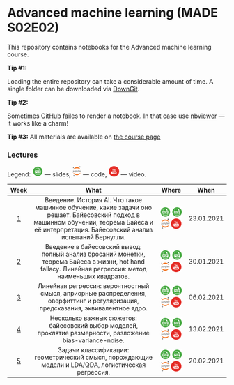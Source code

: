 #  Advanced machine learning (MADE S02E02)
This repository contains notebooks for the Advanced machine learning course.

**Tip #1:**

Loading the entire repository can take a considerable amount of time. A single folder can be downloaded via [DownGit](https://downgit.github.io/).

**Tip #2:**

Sometimes GitHub failes to render a notebook. In that case use [nbviewer](https://nbviewer.jupyter.org/) — it works like a charm!

**Tip #3:**
All materials are available on [the course page](https://logic.pdmi.ras.ru/~sergey/teaching/mademl2021.html)

### Lectures

Legend: ![](./icons/pdf.png) — slides, ![](./icons/jupyter.png) — code, ![](./icons/youtube.png) — video.

Week | What | Where | When
:--: | :--: | :---: | :--:
[1](https://data.mail.ru/curriculum/program/lesson/16323/) | Введение. История AI. Что такое машинное обучение, какие задачи оно решает. Байесовский подход в машинном обучении, теорема Байеса и её интерпретация. Байесовский анализ испытаний Бернулли. | [![](./icons/pdf.png)](https://github.com/alex-tikh/MADE_2_ml/blob/master/lecture_1/01-intro-board.pdf) [![](./icons/pdf.png)](https://github.com/alex-tikh/MADE_2_ml/blob/master/lecture_1/01-intro.pdf) [![](./icons/jupyter.png)](https://nbviewer.jupyter.org/github/alex-tikh/MADE_2_ml/blob/master/lecture_1/01-intro.ipynb) [![](./icons/youtube.png)](https://youtu.be/H3LVXu7tSmg) | 23.01.2021
[2](https://data.mail.ru/curriculum/program/lesson/16324/) | Введение в байесовский вывод: полный анализ бросаний монетки, теорема Байеса в жизни, hot hand fallacy. Линейная регрессия: метод наименьших квадратов. | [![](./icons/pdf.png)](https://github.com/alex-tikh/MADE_2_ml/blob/master/lecture_2/02-bayes-board.pdf) [![](./icons/pdf.png)](https://github.com/alex-tikh/MADE_2_ml/blob/master/lecture_2/02-bayes.pdf) [![](./icons/jupyter.png)](https://nbviewer.jupyter.org/github/alex-tikh/MADE_2_ml/blob/master/lecture_2/02-bayes.ipynb) [![](./icons/youtube.png)](https://youtu.be/HF8MlOPvB5Y) | 30.01.2021
[3](https://data.mail.ru/curriculum/program/lesson/16325/) | Линейная регрессия: вероятностный смысл, априорные распределения, оверфиттинг и регуляризация, предсказания, эквивалентное ядро. | [![](./icons/pdf.png)](https://github.com/alex-tikh/MADE_2_ml/blob/master/lecture_3/03-linregr-board.pdf) [![](./icons/pdf.png)](https://github.com/alex-tikh/MADE_2_ml/blob/master/lecture_3/03-linregr.pdf) [![](./icons/jupyter.png)](https://nbviewer.jupyter.org/github/alex-tikh/MADE_2_ml/blob/master/lecture_3/03-linregr.ipynb) [![](./icons/youtube.png)](https://youtu.be/mCczRVUuQoQ) | 06.02.2021
[4](https://data.mail.ru/curriculum/program/lesson/16326/) | Несколько важных сюжетов: байесовский выбор моделей, проклятие размерности, разложение bias-variance-noise. | [![](./icons/pdf.png)](https://github.com/alex-tikh/MADE_2_ml/blob/master/lecture_4/04-statdecision-board.pdf) [![](./icons/pdf.png)](https://github.com/alex-tikh/MADE_2_ml/blob/master/lecture_4/04-statdecision.pdf) [![](./icons/jupyter.png)](https://nbviewer.jupyter.org/github/alex-tikh/MADE_2_ml/blob/master/lecture_4/04-statdecision.ipynb) [![](./icons/youtube.png)](https://youtu.be/PtVXHjkozbs) | 13.02.2021
[5](https://data.mail.ru/curriculum/program/lesson/16327/) | Задачи классификации: геометрический смысл, порождающие модели и LDA/QDA, логистическая регрессия. | [![](./icons/pdf.png)](https://github.com/alex-tikh/MADE_2_ml/blob/master/lecture_5/05-classification-board.pdf) [![](./icons/pdf.png)](https://github.com/alex-tikh/MADE_2_ml/blob/master/lecture_5/05-classification.pdf) [![](./icons/jupyter.png)](https://nbviewer.jupyter.org/github/alex-tikh/MADE_2_ml/blob/master/lecture_5/05-classification.ipynb) [![](./icons/youtube.png)](https://youtu.be/yi_pstsjvAs) | 20.02.2021
